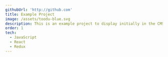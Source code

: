 ```yaml
---
githubUrl: 'http://github.com'
title: Example Project
image: /assets/toodu-blue.svg
description: This is an example project to display initially in the CMS
order: 1
tech:
  - JavaScript
  - React
  - Redux
---
```


